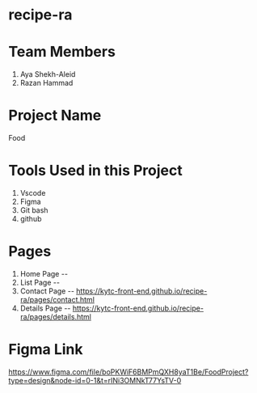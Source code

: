 # recipe-ra
# Team Members 
1. Aya Shekh-Aleid
2. Razan Hammad

# Project Name
Food

# Tools Used in this Project
1. Vscode
2. Figma
3. Git bash
4. github

# Pages 
1. Home Page -- 
2. List Page -- 
3. Contact Page -- https://kytc-front-end.github.io/recipe-ra/pages/contact.html
4. Details Page -- https://kytc-front-end.github.io/recipe-ra/pages/details.html


# Figma Link 
https://www.figma.com/file/boPKWiF6BMPmQXH8yaT1Be/FoodProject?type=design&node-id=0-1&t=rINi3OMNkT77YsTV-0

